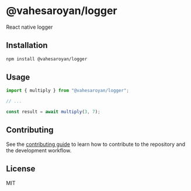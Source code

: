 # @vahesaroyan/logger

React native logger

## Installation

```sh
npm install @vahesaroyan/logger
```

## Usage

```js
import { multiply } from "@vahesaroyan/logger";

// ...

const result = await multiply(3, 7);
```

## Contributing

See the [contributing guide](CONTRIBUTING.md) to learn how to contribute to the repository and the development workflow.

## License

MIT
